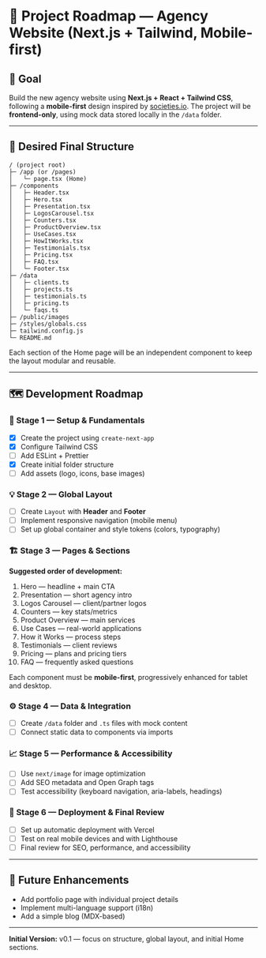 # 🚀 Project Roadmap — Agency Website (Next.js + Tailwind, Mobile-first)

## 🎯 Goal

Build the new agency website using **Next.js + React + Tailwind CSS**, following a **mobile-first** design inspired by [societies.io](https://www.societies.io/). The project will be **frontend-only**, using mock data stored locally in the `/data` folder.

---

## 🧱 Desired Final Structure

```
/ (project root)
├─ /app (or /pages)
│   └─ page.tsx (Home)
├─ /components
│   ├─ Header.tsx
│   ├─ Hero.tsx
│   ├─ Presentation.tsx
│   ├─ LogosCarousel.tsx
│   ├─ Counters.tsx
│   ├─ ProductOverview.tsx
│   ├─ UseCases.tsx
│   ├─ HowItWorks.tsx
│   ├─ Testimonials.tsx
│   ├─ Pricing.tsx
│   ├─ FAQ.tsx
│   └─ Footer.tsx
├─ /data
│   ├─ clients.ts
│   ├─ projects.ts
│   ├─ testimonials.ts
│   ├─ pricing.ts
│   └─ faqs.ts
├─ /public/images
├─ /styles/globals.css
├─ tailwind.config.js
└─ README.md
```

Each section of the Home page will be an independent component to keep the layout modular and reusable.

---

## 🗺️ Development Roadmap

### 🧩 Stage 1 — Setup & Fundamentals

- [x] Create the project using `create-next-app`
- [x] Configure Tailwind CSS
- [ ] Add ESLint + Prettier
- [x] Create initial folder structure
- [ ] Add assets (logo, icons, base images)

### 💡 Stage 2 — Global Layout

- [ ] Create `Layout` with **Header** and **Footer**
- [ ] Implement responsive navigation (mobile menu)
- [ ] Set up global container and style tokens (colors, typography)

### 🏗️ Stage 3 — Pages & Sections

**Suggested order of development:**

1. Hero — headline + main CTA
2. Presentation — short agency intro
3. Logos Carousel — client/partner logos
4. Counters — key stats/metrics
5. Product Overview — main services
6. Use Cases — real-world applications
7. How it Works — process steps
8. Testimonials — client reviews
9. Pricing — plans and pricing tiers
10. FAQ — frequently asked questions

Each component must be **mobile-first**, progressively enhanced for tablet and desktop.

### ⚙️ Stage 4 — Data & Integration

- [ ] Create `/data` folder and `.ts` files with mock content
- [ ] Connect static data to components via imports

### 📈 Stage 5 — Performance & Accessibility

- [ ] Use `next/image` for image optimization
- [ ] Add SEO metadata and Open Graph tags
- [ ] Test accessibility (keyboard navigation, aria-labels, headings)

### 🚀 Stage 6 — Deployment & Final Review

- [ ] Set up automatic deployment with Vercel
- [ ] Test on real mobile devices and with Lighthouse
- [ ] Final review for SEO, performance, and accessibility

---

## 💾 Future Enhancements

- Add portfolio page with individual project details
- Implement multi-language support (i18n)
- Add a simple blog (MDX-based)

---

**Initial Version:** v0.1 — focus on structure, global layout, and initial Home sections.
